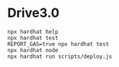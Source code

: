 # Drive3.0

```shell
npx hardhat help
npx hardhat test
REPORT_GAS=true npx hardhat test
npx hardhat node
npx hardhat run scripts/deploy.js
```

